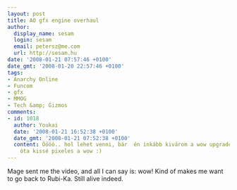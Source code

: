 ```yaml
---
layout: post
title: AO gfx engine overhaul
author:
  display_name: sesam
  login: sesam
  email: petersz@me.com
  url: http://sesam.hu
date: '2008-01-21 07:57:46 +0100'
date_gmt: '2008-01-20 22:57:46 +0100'
tags:
- Anarchy Online
- Funcom
- gfx
- MMOG
- Tech &amp; Gizmos
comments:
- id: 1018
  author: Youkai
  date: '2008-01-21 16:52:38 +0100'
  date_gmt: '2008-01-21 07:52:38 +0100'
  content: Öööö.. hol lehet venni, bár  én inkább kivárom a wow upgrade-t a crysis
    óta kissé pixeles a wow :)
---
```


Mage sent me the video, and all I can say is: wow! Kind of makes me want to go back to Rubi-Ka. Still alive indeed.
